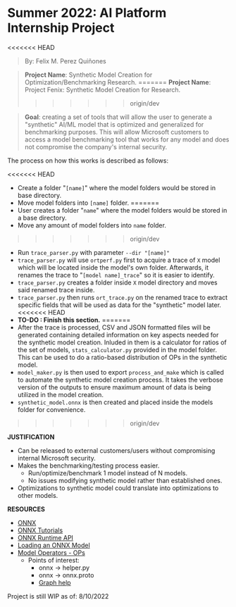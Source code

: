 # Summer 2022: AI Platform Internship Project

<<<<<<< HEAD
>By: Felix M. Perez Quiñones

>**Project Name**: Synthetic Model Creation for Optimization/Benchmarking Research.
=======
>**Project Name**: Project Fenix: Synthetic Model Creation for Research.
>>>>>>> origin/dev

>**Goal**: creating a set of tools that will allow the user to generate a "synthetic" AI/ML model that is optimized and generalized for benchmarking purposes. This will allow Microsoft customers to access a model benchmarking tool that works for any model and does not compromise the company's internal security.

The process on how this works is described as follows:

<<<<<<< HEAD
* Create a folder "`[name]`" where the model folders would be stored in base directory.
* Move model folders into `[name]` folder.
=======
* User creates a folder "`name`" where the model folders would be stored in a base directory.
* Move any amount of model folders into `name` folder.
>>>>>>> origin/dev
* Run ``trace_parser.py`` with parameter `--dir "[name]"`
* `trace_parser.py` will use `ortperf.py` first to acquire a trace of `X` model which will be located inside the model's own folder. Afterwards, it renames the trace to "`[model name]_trace`" so it is easier to identify. 
* ``trace_parser.py`` creates a folder inside `X` model directory and moves said renamed trace inside.
* ``trace_parser.py`` then runs `ort_trace.py` on the renamed trace to extract specific fields that will be used as data for the "synthetic" model later.
<<<<<<< HEAD
* **TO-DO : Finish this section.**
=======
* After the trace is processed, CSV and JSON formatted files will be generated containing detailed information on key aspects needed for the synthetic model creation. Inluded in them is a calculator for ratios of the set of models, ``stats_calculator.py`` provided in the model folder. This can be used to do a ratio-based distribution of OPs in the synthetic model.
* ``model_maker.py`` is then used to export ``process_and_make`` which is called to automate the synthetic model creation process. It takes the verbose version of the outputs to ensure maximum amount of data is being utilized in the model creation. 
* ``synthetic_model.onnx`` is then created and placed inside the models folder for convenience.
>>>>>>> origin/dev

**JUSTIFICATION**
* Can be released to external customers/users without compromising internal Microsoft security.
* Makes the benchmarking/testing process easier.
    * Run/optimize/benchmark 1 model instead of N models.
    * No issues modifying synthetic model rather than established ones.
* Optimizations to synthetic model could translate into optimizations to other models.

**RESOURCES**
* [ONNX](https://github.com/onnx/onnx)
* [ONNX Tutorials](https://github.com/onnx/tutorials)
* [ONNX Runtime API](https://onnxruntime.ai/docs/api/)
* [Loading an ONNX Model](https://github.com/onnx/onnx/blob/main/docs/PythonAPIOverview.md)
* [Model Operators - OPs](https://github.com/onnx/onnx/blob/main/docs/Operators.md)
    * Points of interest:
        * onnx -> helper.py
        * onnx -> onnx.proto
        * [Graph help](https://github.com/onnx/tensorflow-onnx/blob/main/tf2onnx/graph.py)

Project is still WIP as of: 8/10/2022